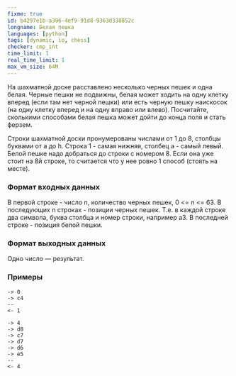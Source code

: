 ```yaml
---
fixme: true
id: b4297e1b-a396-4ef9-91d8-9363d338852c
longname: Белая пешка
languages: [python]
tags: [dynamic, io, chess]
checker: cmp_int
time_limit: 1
real_time_limit: 1
max_vm_size: 64M
---
```


На шахматной доске расставлено несколько черных пешек и одна белая. Черные пешки не подвижны, белая может ходить на одну клетку вперед (если там нет черной пешки) или есть черную пешку наискосок (на одну клетку вперед и на одну вправо или влево). Посчитайте, сколькими способами белая пешка может дойти до конца поля и стать ферзем.

Строки шахматной доски пронумерованы числами от 1 до 8, столбцы буквами от a до h. Строка 1 - самая нижняя, столбец a - самый левый. Белой пешке надо добраться до строки с номером 8. Eсли она уже стоит на 8й строке, то считается что у нее ровно 1 способ (стоять на месте).

### Формат входных данных

В первой строке - число n, количество черных пешек, 0 <= n <= 63.
В последующих n строках - позиции черных пешек. Т.е. в каждой строке два символа, буква столбца и номер строки, например a3.
В последней строке - позиция белой пешки.

### Формат выходных данных

Одно число — результат.

### Примеры

```
-> 0
-> c4
--
<- 1
```

```
-> 4
-> d8
-> c7
-> d7
-> d6
-> e5
--
<- 4
```
